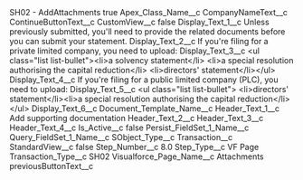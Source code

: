 <?xml version="1.0" encoding="UTF-8"?>
<CustomMetadata xmlns="http://soap.sforce.com/2006/04/metadata" xmlns:xsi="http://www.w3.org/2001/XMLSchema-instance" xmlns:xsd="http://www.w3.org/2001/XMLSchema">
    <label>SH02 - AddAttachments</label>
    <protected>true</protected>
    <values>
        <field>Apex_Class_Name__c</field>
        <value xsi:nil="true"/>
    </values>
    <values>
        <field>CompanyNameText__c</field>
        <value xsi:nil="true"/>
    </values>
    <values>
        <field>ContinueButtonText__c</field>
        <value xsi:nil="true"/>
    </values>
    <values>
        <field>CustomView__c</field>
        <value xsi:type="xsd:boolean">false</value>
    </values>
    <values>
        <field>Display_Text_1__c</field>
        <value xsi:type="xsd:string">Unless previously submitted, you&apos;ll need to provide the related documents before you can submit your statement.</value>
    </values>
    <values>
        <field>Display_Text_2__c</field>
        <value xsi:type="xsd:string">If you&apos;re filing for a private limited company, you need to upload:</value>
    </values>
    <values>
        <field>Display_Text_3__c</field>
        <value xsi:type="xsd:string">&lt;ul class=&quot;list list-bullet&quot;&gt;&lt;li&gt;a solvency statement&lt;/li&gt;
&lt;li&gt;a special resolution authorising the capital reduction&lt;/li&gt;
&lt;li&gt;directors&apos; statement&lt;/li&gt;&lt;/ul&gt;</value>
    </values>
    <values>
        <field>Display_Text_4__c</field>
        <value xsi:type="xsd:string">If you&apos;re filing for a public limited company (PLC), you need to upload:</value>
    </values>
    <values>
        <field>Display_Text_5__c</field>
        <value xsi:type="xsd:string">&lt;ul class=&quot;list list-bullet&quot;&gt;
&lt;li&gt;directors&apos; statement&lt;/li&gt;&lt;li&gt;a special resolution authorising the capital reduction&lt;/li&gt;&lt;/ul&gt;</value>
    </values>
    <values>
        <field>Display_Text_6__c</field>
        <value xsi:nil="true"/>
    </values>
    <values>
        <field>Document_Template_Name__c</field>
        <value xsi:nil="true"/>
    </values>
    <values>
        <field>Header_Text_1__c</field>
        <value xsi:type="xsd:string">Add supporting documentation</value>
    </values>
    <values>
        <field>Header_Text_2__c</field>
        <value xsi:nil="true"/>
    </values>
    <values>
        <field>Header_Text_3__c</field>
        <value xsi:nil="true"/>
    </values>
    <values>
        <field>Header_Text_4__c</field>
        <value xsi:nil="true"/>
    </values>
    <values>
        <field>Is_Active__c</field>
        <value xsi:type="xsd:boolean">false</value>
    </values>
    <values>
        <field>Persist_FieldSet_1_Name__c</field>
        <value xsi:nil="true"/>
    </values>
    <values>
        <field>Query_FieldSet_1_Name__c</field>
        <value xsi:nil="true"/>
    </values>
    <values>
        <field>SObject_Type__c</field>
        <value xsi:type="xsd:string">Transaction__c</value>
    </values>
    <values>
        <field>StandardView__c</field>
        <value xsi:type="xsd:boolean">false</value>
    </values>
    <values>
        <field>Step_Number__c</field>
        <value xsi:type="xsd:double">8.0</value>
    </values>
    <values>
        <field>Step_Type__c</field>
        <value xsi:type="xsd:string">VF Page</value>
    </values>
    <values>
        <field>Transaction_Type__c</field>
        <value xsi:type="xsd:string">SH02</value>
    </values>
    <values>
        <field>Visualforce_Page_Name__c</field>
        <value xsi:type="xsd:string">Attachments</value>
    </values>
    <values>
        <field>previousButtonText__c</field>
        <value xsi:nil="true"/>
    </values>
</CustomMetadata>
